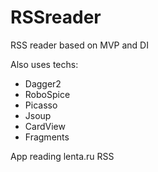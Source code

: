 # RSSreader
RSS reader based on MVP and DI

Also uses techs:
- Dagger2
- RoboSpice
- Picasso
- Jsoup
- CardView
- Fragments

App reading lenta.ru RSS
